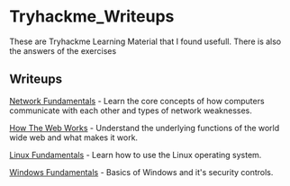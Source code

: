 # Tryhackme_Writeups
These are Tryhackme Learning Material that I found usefull. There is also the answers of the exercises

## Writeups

[Network Fundamentals](https://github.com/Johnson90512/tryhackme-writeups/blob/main/advent-of-cyber-2.md) - Learn the core concepts of how computers communicate with each other and types of network weaknesses.

[How The Web Works](https://github.com/Johnson90512/tryhackme-writeups/blob/main/linux-fundamentals-part1.md) - Understand the underlying functions of the world wide web and what makes it work.

[Linux Fundamentals](https://github.com/Johnson90512/tryhackme-writeups/blob/main/linux-fundamentals-part2.md) - Learn how to use the Linux operating system.

[Windows Fundamentals](https://github.com/Johnson90512/tryhackme-writeups/blob/main/linux-fundamentals-part2.md) - Basics of Windows and it's security controls.
